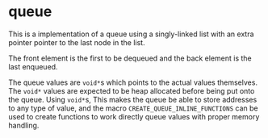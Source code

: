 # queue
This is a implementation of a queue using a singly-linked list with an extra pointer pointer to the last
node in the list.

The front element is the first to be dequeued and the back element is the last enqueued.

The queue values are `void*`s which points to the actual values themselves. The `void*` values
are expected to be heap allocated before being put onto the queue. Using `void*`s, 
This makes the queue be able to store addresses to any type of value, and the macro
`CREATE_QUEUE_INLINE_FUNCTIONS` can be used to create functions to work directly queue values
with proper memory handling.
